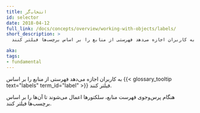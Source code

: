 ```yaml
---
title: انتخاب‌گر
id: selector
date: 2018-04-12
full_link: /docs/concepts/overview/working-with-objects/labels/
short_description: >
  به کاربران اجازه می‌دهد فهرستی از منابع را بر اساس برچسب‌ها فیلتر کنند.

aka: 
tags:
- fundamental
---
```

 به کاربران اجازه می‌دهد فهرستی از منابع را بر اساس {{< glossary_tooltip text="labels" term_id="label" >}} فیلتر کنند.

<!--more--> 

هنگام پرس‌وجوی فهرست منابع، سلکتورها اعمال می‌شوند تا آن‌ها را بر اساس برچسب‌ها فیلتر کنند.
